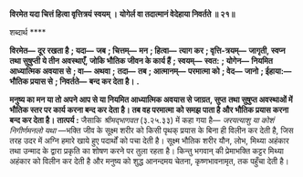 **विरमेत यदा चित्तं हित्वा वृत्तित्रयं स्वयम् ।** **योगेर्ल वा तदात्मानं वेदेहाया निवर्तते ॥ २१॥** 

शब्दार्थ **** 

**विरमेत—** **दूर रखता है** **; यदा—** **जब** **; चित्तम्—** **मन** **; हित्वा—** **त्याग कर** **; वृत्ति-त्रयम्—** **जागृती, स्वप्न तथा सुषुप्ती ये तीन** **अवस्थाएँ, जोकि भौतिक जीवन के कार्य हैं** **; स्वयम्—** **स्वत:** **; योगेन—** **नियमित आध्यात्मिक अवयास से** **; वा—** **अथवा** **;** **तदा—** **तब** **; आत्मानम्—** **परमात्मा को** **; वेद—** **जानो** **; ईहाया:—** **भौतिक प्रयास से** **; निवर्तते—** **बन्द कर देता है।** **.** 

**मनुष्य का मन या तो अपने आप से या नियमित आध्यात्मिक अवयास से जाग्रत, सुप्त** **तथा सुषुप्त अवस्थाओं में भौतिक स्तर पर कार्य करना बन्द कर देता है। तब वह परमात्मा** **को समझ पाता है और भौतिक प्रयास करना बन्द कर देता है।** **तात्पर्य :** जैसाकि *श्रीमद्भागवत* (३.२५.३३) में कहा गया है— *जरयत्याशु या कोशं* *निगीर्णमनलो यथा* —भक्ति जीव के सूक्ष्म शरीर को किसी पृथक् प्रयास के बिना ही विलीन कर देती है, जिस तरह उदर में अग्नि हमारे खाये हुए पदार्थों को पचा देती है। सूक्ष्म भौतिक शरीर यौन, लोभ, मिथ्या अहंकार तथा उन्माद के द्वारा प्रकृति का शोषण करने पर तुला रहता है। किन्तु भगवान् की प्रेमाभक्ति कट्टर मिथ्या अहंकार को विलीन कर देती है और मनुष्य को शुद्ध आनन्दमय चेतना, कृष्णभावनामृत, तक पहुँचा देती है।  